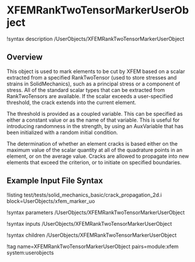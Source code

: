 # XFEMRankTwoTensorMarkerUserObject

!syntax description /UserObjects/XFEMRankTwoTensorMarkerUserObject

## Overview

This object is used to mark elements to be cut by XFEM based on a scalar extracted from a specified RankTwoTensor (used to store stresses and strains in SolidMechanics), such as a principal stress or a component of stress. All of the standard scalar types that can be extracted from RankTwoTensors are available. If the scalar exceeds a user-specified threshold, the crack extends into the current element. 

The threshold is provided as a coupled variable. This can be specified as either a constant value or as the name of that variable. This is useful for introducing randomness in the strength, by using an AuxVariable that has been initialized with a random initial condition.

The determination of whether an element cracks is based either on the maximum value of the scalar quantity at all of the quadrature points in an element, or on the average value. Cracks are allowed to propagate into new elements that exceed the criterion, or to initiate on specified boundaries.

## Example Input File Syntax

!listing test/tests/solid_mechanics_basic/crack_propagation_2d.i block=UserObjects/xfem_marker_uo

!syntax parameters /UserObjects/XFEMRankTwoTensorMarkerUserObject

!syntax inputs /UserObjects/XFEMRankTwoTensorMarkerUserObject

!syntax children /UserObjects/XFEMRankTwoTensorMarkerUserObject

!tag name=XFEMRankTwoTensorMarkerUserObject pairs=module:xfem system:userobjects
